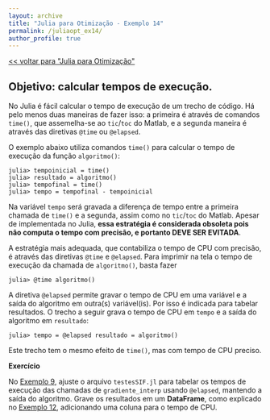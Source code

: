 ```yaml
---
layout: archive
title: "Julia para Otimização - Exemplo 14"
permalink: /juliaopt_ex14/
author_profile: true
---
```


[<< voltar para "Julia para Otimização"](/juliaopt/)

## Objetivo: calcular tempos de execução.

No Julia é fácil calcular o tempo de execução de um trecho de código. Há pelo menos duas maneiras de fazer isso: a primeira é através de comandos `time()`, que assemelha-se ao `tic`/`toc` do Matlab, e a segunda maneira é através das diretivas `@time` ou `@elapsed`.

O exemplo abaixo utiliza comandos `time()` para calcular o tempo de execução da função `algoritmo()`:
~~~
julia> tempoinicial = time()
julia> resultado = algoritmo()
julia> tempofinal = time()
julia> tempo = tempofinal - tempoinicial
~~~
Na variável `tempo` será gravada a diferença de tempo entre a primeira chamada de `time()` e a segunda, assim como no `tic`/`toc` do Matlab. Apesar de implementada no Julia, **essa estratégia é considerada obsoleta pois não computa o tempo com precisão, e portanto DEVE SER EVITADA**.

A estratégia mais adequada, que contabiliza o tempo de CPU com precisão, é através das diretivas `@time` e `@elapsed`. Para imprimir na tela o tempo de execução da chamada de `algoritmo()`, basta fazer
~~~
julia> @time algoritmo()
~~~

A diretiva `@elapsed` permite gravar o tempo de CPU em uma variável e a saída do algoritmo em outra(s) variável(is). Por isso é indicada para tabelar resultados. O trecho a seguir grava o tempo de CPU em `tempo` e a saída do algoritmo em `resultado`:
~~~
julia> tempo = @elapsed resultado = algoritmo()
~~~
Este trecho tem o mesmo efeito de `time()`, mas com tempo de CPU preciso.


**Exercício**

No [Exemplo 9](/juliaopt_ex9/), ajuste o arquivo `testesSIF.jl` para tabelar os tempos de execução das chamadas de `gradiente_interp` usando `@elapsed`, mantendo a saída do algoritmo. Grave os resultados em um **DataFrame**, como explicado no [Exemplo 12](/juliaopt_ex12/), adicionando uma coluna para o tempo de CPU.
